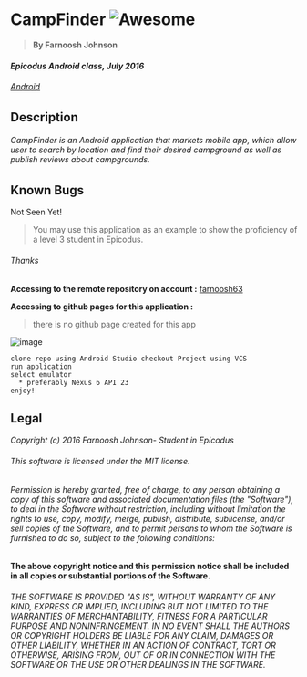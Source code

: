 # CampFinder ![Awesome](https://cdn.rawgit.com/sindresorhus/awesome/d7305f38d29fed78fa85652e3a63e154dd8e8829/media/badge.svg)
> **By Farnoosh Johnson**

#### _Epicodus Android class, July 2016_

###### _[Android](https://www.learnhowtoprogram.com/android)_


## __Description__

######  CampFinder is an Android application that markets mobile app, which allow user to search by location and find their desired campground as well as publish reviews about campgrounds. 

## Known Bugs

Not Seen Yet!

> You may use this application as an example to show the proficiency of a level 3 student in Epicodus.

###### Thanks

**Accessing to the remote repository on account :** [farnoosh63](https://github.com/Farnoosh63/CampFinder.git)

**Accessing to github pages for this application :**
> there is no github page created for this app



![image](https://developer.chrome.com/static/images/sample-default-icon.png)
```
clone repo using Android Studio checkout Project using VCS
run application
select emulator
  * preferably Nexus 6 API 23
enjoy!
```

Legal
------

_*Copyright (c) 2016 Farnoosh Johnson- Student in Epicodus*_

###### This software is licensed under the MIT license.

###### Permission is hereby granted, free of charge, to any person obtaining a copy of this software and associated documentation files (the "Software"), to deal in the Software without restriction, including without limitation the rights to use, copy, modify, merge, publish, distribute, sublicense, and/or sell copies of the Software, and to permit persons to whom the Software is furnished to do so, subject to the following conditions:

__The above copyright notice and this permission notice shall be included in all copies or substantial portions of the Software.__

###### THE SOFTWARE IS PROVIDED "AS IS", WITHOUT WARRANTY OF ANY KIND, EXPRESS OR IMPLIED, INCLUDING BUT NOT LIMITED TO THE WARRANTIES OF MERCHANTABILITY, FITNESS FOR A PARTICULAR PURPOSE AND NONINFRINGEMENT. IN NO EVENT SHALL THE AUTHORS OR COPYRIGHT HOLDERS BE LIABLE FOR ANY CLAIM, DAMAGES OR OTHER LIABILITY, WHETHER IN AN ACTION OF CONTRACT, TORT OR OTHERWISE, ARISING FROM, OUT OF OR IN CONNECTION WITH THE SOFTWARE OR THE USE OR OTHER DEALINGS IN THE SOFTWARE.
